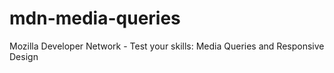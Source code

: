 # mdn-media-queries
Mozilla Developer Network - Test your skills: Media Queries and Responsive Design
